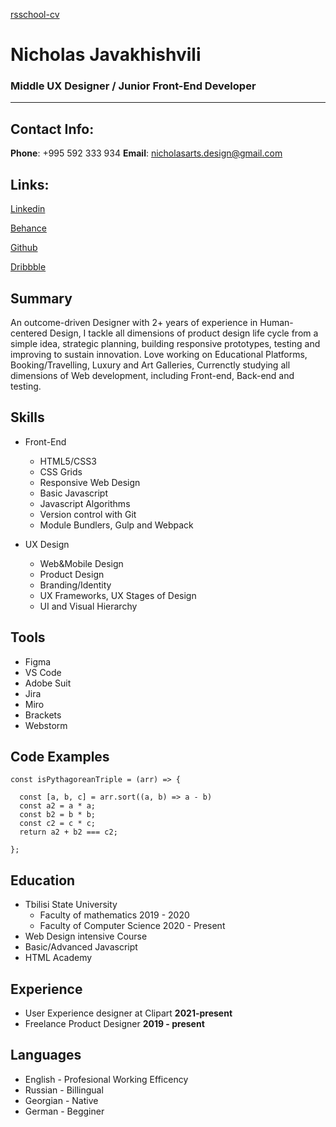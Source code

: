 [rsschool-cv](https://lathiel1066.github.io/rsschool-cv/cv)

# Nicholas Javakhishvili 
### Middle UX Designer / Junior Front-End Developer

************************************************************

## Contact Info:
**Phone**: +995 592 333 934
**Email**: nicholasarts.design@gmail.com

## Links:
[Linkedin](https://www.linkedin.com/in/nicholas-javakhishvili-a63a92218/)

[Behance](https://www.behance.net/nikolozjavakhi)

[Github](https://github.com/Lathiel1066)

[Dribbble](https://dribbble.com/Njorun)

## Summary
An outcome-driven Designer with 2+ years of experience in Human-centered Design, I tackle all dimensions of product design life cycle from a simple idea, strategic planning, building responsive prototypes, testing and improving to sustain innovation. Love working on Educational Platforms, Booking/Travelling, Luxury and Art Galleries, Currenctly studying all dimensions of Web development, including Front-end, Back-end and testing.


## Skills

* Front-End
  + HTML5/CSS3
  + CSS Grids
  + Responsive Web Design
  + Basic Javascript
  + Javascript Algorithms
  + Version control with Git
  + Module Bundlers, Gulp and Webpack
  
* UX Design
  + Web&Mobile Design
  + Product Design
  + Branding/Identity
  + UX Frameworks, UX Stages of Design
  + UI and Visual Hierarchy
  
## Tools 
* Figma
* VS Code
* Adobe Suit
* Jira
* Miro
* Brackets
* Webstorm
  
## Code Examples

```
const isPythagoreanTriple = (arr) => {
  
  const [a, b, c] = arr.sort((a, b) => a - b)
  const a2 = a * a;
  const b2 = b * b;
  const c2 = c * c;
  return a2 + b2 === c2;
  
};
```
## Education
* Tbilisi State University
  + Faculty of mathematics 2019 - 2020
  + Faculty of Computer Science 2020 - Present
* Web Design intensive Course
* Basic/Advanced Javascript
* HTML Academy

## Experience
* User Experience designer at Clipart **2021-present**
* Freelance Product Designer **2019 - present**

## Languages
* English - Profesional Working Efficency
* Russian - Billingual
* Georgian - Native
* German - Begginer
